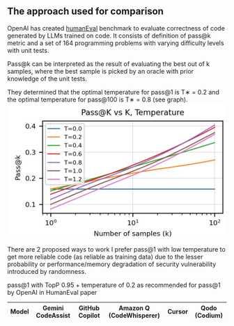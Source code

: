 

## The approach used for comparison
OpenAI has created [humanEval](https://arxiv.org/abs/2107.03374) benchmark to evaluate correctness of code generated by LLMs trained on code.
It consists of definition of pass@k metric and a set of 164 programming problems with varying difficulty levels with unit tests.

Pass@k can be interpreted as the result of evaluating the best out of k samples, where the best sample is picked by an oracle with prior knowledge of the unit tests.


They determined that the optimal temperature for pass@1 is T∗ = 0.2 and the optimal temperature for pass@100 is T∗ = 0.8 (see graph). 
![passes vs temperature](images/samples_passes.png)

 
There are 2 proposed ways to work 
I prefer pass@1 with low temperature to get more reliable code (as reliable as training data) due to the lesser probability or performance/memory degradation of security vulnerability introduced by randomness.


pass@1 with TopP 0.95 + temperature of 0.2 as recommended for pass@1 by OpenAI in HumanEval paper 


| Model | Gemini CodeAssist | GitHub Copilot | Amazon Q (CodeWhisperer) | Cursor | Qodo (Codium) |
| -- | -- | -- | -- | -- | -- |

